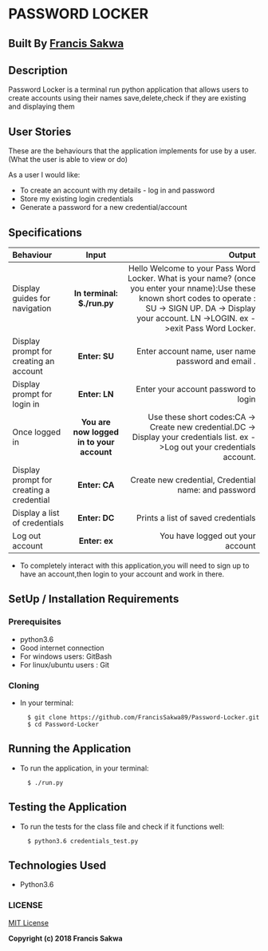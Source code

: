 # PASSWORD LOCKER

## Built By [Francis Sakwa](https://github.com/FrancisSakwa89/)

## Description
Password Locker is a terminal run python application that allows users to create accounts using their names save,delete,check if they are existing and displaying them

## User Stories
These are the behaviours that the application implements for use by a user.(What the user is able to view or do)

As a user I would like:
* To create an account with my details - log in and password
* Store my existing login credentials
* Generate a password for a new credential/account


## Specifications
| Behaviour | Input | Output |
| :---------------- | :---------------: | ------------------: |
| Display guides for navigation | **In terminal: $./run.py** | Hello Welcome to your Pass Word Locker. What is your name? (once you enter your nname):Use these known short codes to operate : SU -> SIGN UP.  DA -> Display your account.  LN ->LOGIN.  ex ->exit Pass Word Locker. |
| Display prompt for creating an account | **Enter: SU** | Enter account name, user name password and email .|
| Display prompt for login in | **Enter: LN** | Enter your account password to login |
| Once logged in | **You are now logged in to your  account** |  Use these short codes:CA -> Create new credential.DC -> Display your credentials list.  ex ->Log out your credentials account. |
| Display prompt for creating a credential | **Enter: CA** | Create new credential, Credential name: and password |
| Display a list of credentials | **Enter: DC** | Prints a list of saved credentials |
| Log out account  | **Enter: ex** | You have logged out your  account |

* To completely interact with this application,you will need to sign up to have an account,then login to your account and work in there.

## SetUp / Installation Requirements
### Prerequisites
* python3.6
* Good internet connection
*  For windows users:  GitBash
* For linux/ubuntu users : Git


### Cloning
* In your terminal:

        $ git clone https://github.com/FrancisSakwa89/Password-Locker.git
        $ cd Password-Locker

## Running the Application
* To run the application, in your terminal:

        $ ./run.py


## Testing the Application
* To run the tests for the class file and check if it functions well:

        $ python3.6 credentials_test.py

## Technologies Used
* Python3.6

### LICENSE
[MIT License](https://choosealicense.com/licenses/mit/#)

 __Copyright (c) 2018 Francis Sakwa__

